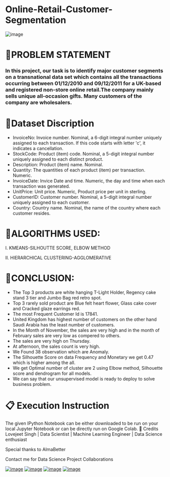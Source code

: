 # Online-Retail-Customer-Segmentation
![image](https://user-images.githubusercontent.com/104754645/204095336-a7917000-c853-402f-8c74-b3faac0f95c5.png)
# 📖PROBLEM STATEMENT
### In this project, our task is to identify major customer segments on a transnational data set which contains all the transactions occurring between 01/12/2010 and 09/12/2011 for a UK-based and registered non-store online retail.The company mainly sells unique all-occasion gifts. Many customers of the company are wholesalers.
# 📖Dataset Discription
* InvoiceNo: Invoice number. Nominal, a 6-digit integral number uniquely assigned to each transaction. If this code starts with letter 'c', it indicates a cancellation.
* StockCode: Product (item) code. Nominal, a 5-digit integral number uniquely assigned to each distinct product.
* Description: Product (item) name. Nominal.
* Quantity: The quantities of each product (item) per transaction. Numeric.
* InvoiceDate: Invice Date and time. Numeric, the day and time when each transaction was generated.
* UnitPrice: Unit price. Numeric, Product price per unit in sterling.
* CustomerID: Customer number. Nominal, a 5-digit integral number uniquely assigned to each customer.
* Country: Country name. Nominal, the name of the country where each customer resides.
# 📖ALGORITHMS USED:
I. KMEANS-SILHOUTTE SCORE, ELBOW METHOD

II. HIERARCHICAL CLUSTERING-AGGLOMERATIVE

# 📖CONCLUSION:
* The Top 3 products are white hanging T-Light Holder, Regency cake stand 3 tier and Jumbo Bag red retro spot.
* Top 3  rarely sold product are Blue felt heart flower, Glass cake cover and Cracked glaze earrings red.
* The most Frequent Customer Id is 17841.
* United Kingdom has highest number of customers on the other hand Saudi Arabia has the least number of customers.
* In the Month of November, the sales are very high and in the month of February sales are very low as compered to others.
* The sales are very high on Thursday. 
* At afternoon, the sales count is very high.
* We Found 38 observation which are Anomaly.
* The Silhouette Score on data Frequency and Monetary we get 0.47 which is higher among the all.
* We get Optimal number of cluster are 2 using Elbow method, Silhouette score and dendrogram for all models.
* We can say that our unsupervised model is ready to deploy to solve business problem.
# 📋 Execution Instruction
The given IPython Notebook can be either downloaded to be run on your local Jupyter Notebook or can be directly run on Google Colab.
📜 Credits
Lovejeet Singh | Data Scientist | Machine Learning Engineer | Data Science enthusiast

Special thanks to AlmaBetter

Contact me for Data Science Project Collaborations

[![image](https://user-images.githubusercontent.com/95841292/202914376-d5a83f3d-110a-4476-896e-1da078b185dc.png)](https://www.linkedin.com/in/lovejeet-singh31/) [![image](https://user-images.githubusercontent.com/95841292/202914715-787f6ae3-d9f6-491c-9cae-c717131ddebd.png)](https://github.com/Lovejeet-Singh-31) [![image](https://user-images.githubusercontent.com/95841292/202914883-bce71634-6c2b-4305-8020-4b240cb76e41.png)](https://medium.com/@lovebanna31) [![image](https://user-images.githubusercontent.com/95841292/202914940-5d5eba71-e45d-4e95-8dfe-65e45d255aec.png)](https://drive.google.com/file/d/1JtAYLpo14I_-OEYQ7ylEeST66joC13Cz/view?usp=sharing)

